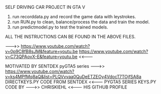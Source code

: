 SELF DRIVING CAR PROJECT IN GTA V

1. run recorddata.py and record the game data with leystrokes.
2. run RUN.py to clean, balance/process the data and train the model.
3. run predictmodel.py to test the trained models.

ALL THE INSTRUCTIONS CAN BE FOUND IN THE ABOVE FILES.

--->> https://www.youtube.com/watch?v=0p9C8fB8sJM&feature=youtu.be
https://www.youtube.com/watch?v=C73QPAovX-E&feature=youtu.be <<---




MOTIVATED BY SENTDEX pyGTA5 series --->> https://www.youtube.com/watch?v=ks4MPfMq8aQ&list=PLQVvvaa0QuDeETZEOy4VdocT7TOjfSA8a 
DIRECTKEYS.PY CODE FROM SENTDEX <<--- PYGTA5 SERIES
KEYS.PY CODE BY --->> CHRISKIEHL <<--- HIS GITHUB PROFILE


